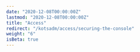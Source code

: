 ```yaml
---
date: "2020-12-08T00:00:00Z"
lastmod: "2020-12-08T00:00:00Z"
title: "Access"
redirect: "/kotsadm/access/securing-the-console"
weight: "6"
isBeta: true
---
```

